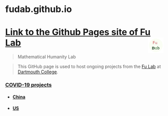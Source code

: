 # fudab.github.io

# [Link to the Github Pages site of Fu Lab](https://fudab.github.io) <img src="./images/Logo.png" align = "right" alt="" width="50">

> Mathematical Humanity Lab

> This GitHub page is used to host ongoing projects from the [Fu Lab](https://www.dartmouth.edu/~fengfu/) at [Dartmouth College](https://home.dartmouth.edu).

### [COVID-19 projects](https://fudab.github.io/covid-19)

- #### [China](https://fudab.github.io/covid-19/china)

- #### [US](https://fudab.github.io/covid-19/us)

